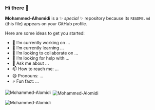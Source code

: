 ### Hi there 👋


**Mohammed-Alhomidi** is a ✨ _special_ ✨ repository because its `README.md` (this file) appears on your GitHub profile.

Here are some ideas to get you started:

- 🔭 I’m currently working on ...
- 🌱 I’m currently learning ...
- 👯 I’m looking to collaborate on ...
- 🤔 I’m looking for help with ...
- 💬 Ask me about ...
- 📫 How to reach me: ...
- 😄 Pronouns: ...
- ⚡ Fun fact: ...

<p><img align="left" src="https://github-readme-stats.vercel.app/api/top-langs?username=Mohammed-Al-homaidi&show_icons=true&locale=en&layout=compact" alt="Mohammed-Alomidi" /></p>

<p>&nbsp;<img align="center" src="https://github-readme-stats.vercel.app/api?username=Mohammed-Al-homaidi&show_icons=true&locale=en&hide=stars" alt="Mohammed-Alomidi" /></p>

<p><img align="center" src="https://github-readme-streak-stats.herokuapp.com/?user=Mohammed-Alhomidi&" alt="Mohammed-Alomidi" /></p>
